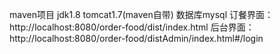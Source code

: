 maven项目  jdk1.8 tomcat1.7(maven自带) 数据库mysql
订餐界面：http://localhost:8080/order-food/dist/index.html
后台界面：http://localhost:8080/order-food/distAdmin/index.html#/login
